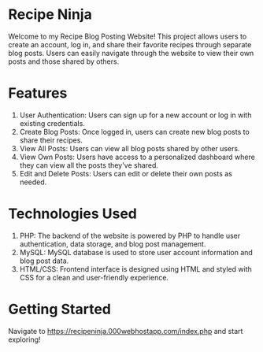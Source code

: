 # Recipe Ninja

Welcome to my Recipe Blog Posting Website! This project allows users to create an account, log in, and share their favorite recipes through separate blog posts. Users can easily navigate through the website to view their own posts and those shared by others.

# Features

1. User Authentication: Users can sign up for a new account or log in with existing credentials.
2. Create Blog Posts: Once logged in, users can create new blog posts to share their recipes.
3. View All Posts: Users can view all blog posts shared by other users.
4. View Own Posts: Users have access to a personalized dashboard where they can view all the posts they've shared.
5. Edit and Delete Posts: Users can edit or delete their own posts as needed.

# Technologies Used
1. PHP: The backend of the website is powered by PHP to handle user authentication, data storage, and blog post management.
2. MySQL: MySQL database is used to store user account information and blog post data.
3. HTML/CSS: Frontend interface is designed using HTML and styled with CSS for a clean and user-friendly experience.

# Getting Started

Navigate to https://recipeninja.000webhostapp.com/index.php and start exploring!
